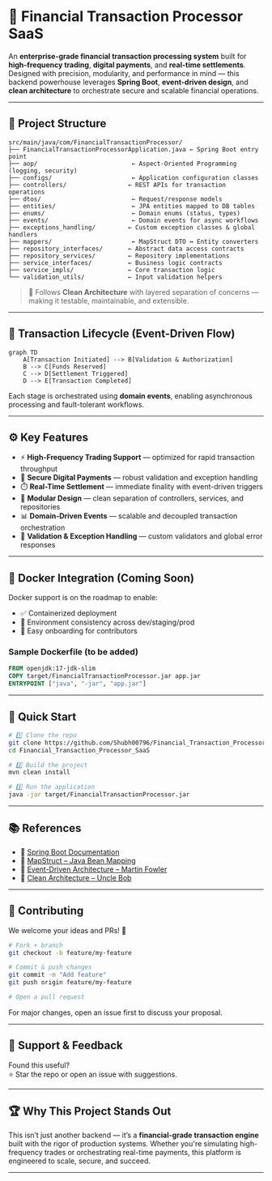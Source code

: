 # 💸 Financial Transaction Processor SaaS

An **enterprise-grade financial transaction processing system** built for **high-frequency trading**, **digital payments**, and **real-time settlements**. Designed with precision, modularity, and performance in mind — this backend powerhouse leverages **Spring Boot**, **event-driven design**, and **clean architecture** to orchestrate secure and scalable financial operations.

---

## 🧱 Project Structure

```
src/main/java/com/FinancialTransactionProcessor/
├── FinancialTransactionProcessorApplication.java ← Spring Boot entry point
├── aop/                          ← Aspect-Oriented Programming (logging, security)
├── configs/                      ← Application configuration classes
├── controllers/                 ← REST APIs for transaction operations
├── dtos/                         ← Request/response models
├── entities/                     ← JPA entities mapped to DB tables
├── enums/                        ← Domain enums (status, types)
├── events/                       ← Domain events for async workflows
├── exceptions_handling/         ← Custom exception classes & global handlers
├── mappers/                      ← MapStruct DTO ↔ Entity converters
├── repository_interfaces/       ← Abstract data access contracts
├── repository_services/         ← Repository implementations
├── service_interfaces/          ← Business logic contracts
├── service_impls/               ← Core transaction logic
└── validation_utils/            ← Input validation helpers
```

> 🧼 Follows **Clean Architecture** with layered separation of concerns — making it testable, maintainable, and extensible.

---

## 🔄 Transaction Lifecycle (Event-Driven Flow)

```mermaid
graph TD
    A[Transaction Initiated] --> B[Validation & Authorization]
    B --> C[Funds Reserved]
    C --> D[Settlement Triggered]
    D --> E[Transaction Completed]
```

Each stage is orchestrated using **domain events**, enabling asynchronous processing and fault-tolerant workflows.

---

## ⚙️ Key Features

- ⚡ **High-Frequency Trading Support** — optimized for rapid transaction throughput
- 🔐 **Secure Digital Payments** — robust validation and exception handling
- ⏱️ **Real-Time Settlement** — immediate finality with event-driven triggers
- 🧩 **Modular Design** — clean separation of controllers, services, and repositories
- 📊 **Domain-Driven Events** — scalable and decoupled transaction orchestration
- 🧪 **Validation & Exception Handling** — custom validators and global error responses

---

## 🐳 Docker Integration (Coming Soon)

Docker support is on the roadmap to enable:

- ✅ Containerized deployment
- 🔁 Environment consistency across dev/staging/prod
- 🚀 Easy onboarding for contributors

### Sample Dockerfile (to be added)

```Dockerfile
FROM openjdk:17-jdk-slim
COPY target/FinancialTransactionProcessor.jar app.jar
ENTRYPOINT ["java", "-jar", "app.jar"]
```

---

## 🚀 Quick Start

```bash
# 1️⃣ Clone the repo
git clone https://github.com/Shubh00796/Financial_Transaction_Processor_SaaS.git
cd Financial_Transaction_Processor_SaaS

# 2️⃣ Build the project
mvn clean install

# 3️⃣ Run the application
java -jar target/FinancialTransactionProcessor.jar
```

---

## 📚 References

- 📘 [Spring Boot Documentation](https://docs.spring.io/spring-boot/docs/current/reference/html/)
- 📘 [MapStruct – Java Bean Mapping](https://mapstruct.org/)
- 📘 [Event-Driven Architecture – Martin Fowler](https://martinfowler.com/articles/201701-event-driven.html)
- 📘 [Clean Architecture – Uncle Bob](https://8thlight.com/blog/uncle-bob/2012/08/13/the-clean-architecture.html)

---

## 🤝 Contributing

We welcome your ideas and PRs! 🚀

```bash
# Fork + branch
git checkout -b feature/my-feature

# Commit & push changes
git commit -m "Add feature"
git push origin feature/my-feature

# Open a pull request
```

For major changes, open an issue first to discuss your proposal.

---

## 🙌 Support & Feedback

Found this useful?  
⭐ Star the repo or open an issue with suggestions.

---

## 🏆 Why This Project Stands Out

This isn’t just another backend — it’s a **financial-grade transaction engine** built with the rigor of production systems. Whether you're simulating high-frequency trades or orchestrating real-time payments, this platform is engineered to scale, secure, and succeed.

---
